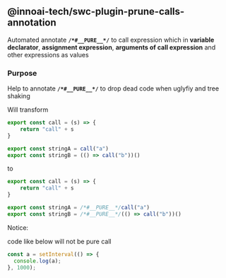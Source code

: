 ## @innoai-tech/swc-plugin-prune-calls-annotation

Automated annotate **`/*#__PURE__*/`** to call expression which in **variable declarator**,
**assignment expression**, **arguments of call expression** and other expressions as values

### Purpose

Help to annotate **`/*#__PURE__*/`** to drop dead code when uglyfiy and tree shaking

Will transform

```typescript
export const call = (s) => {
    return "call" + s
}

export const stringA = call("a")
export const stringB = (() => call("b"))()
```

to

```typescript
export const call = (s) => {
    return "call" + s
}

export const stringA = /*#__PURE__*/call("a")
export const stringB = /*#__PURE__*/(() => call("b"))()
```

Notice:

code like below will not be pure call

```typescript
const a = setInterval(() => {
  console.log(a);
}, 1000);
```